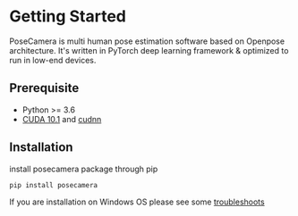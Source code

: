 # Getting Started

PoseCamera is multi human pose estimation software based on Openpose architecture. It's written in PyTorch deep learning framework & optimized to run in low-end devices.

## Prerequisite

* Python &gt;= 3.6
* [CUDA 10.1](https://developer.nvidia.com/cuda-downloads) and [cudnn](https://developer.nvidia.com/cudnn)

## Installation

install posecamera package through pip

```text
pip install posecamera
```

If you are installation on Windows OS please see some [troubleshoots](https://wonder-tree.github.io/PoseCamera/#/pages/troubleshooting)

